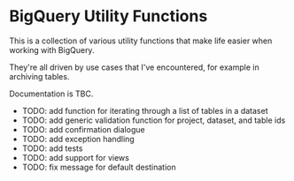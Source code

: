 # BigQuery Utility Functions

This is a collection of various utility functions that make life easier when working with BigQuery.

They're all driven by use cases that I've encountered, for example in archiving tables.

Documentation is TBC.

- TODO: add function for iterating through a list of tables in a dataset
- TODO: add generic validation function for project, dataset, and table ids
- TODO: add confirmation dialogue
- TODO: add exception handling
- TODO: add tests
- TODO: add support for views
- TODO: fix message for default destination
